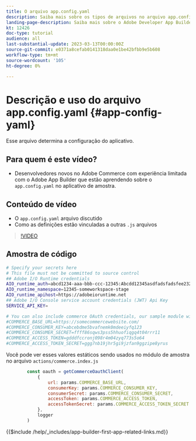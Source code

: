 ```yaml
---
title: O arquivo app.config.yaml
description: Saiba mais sobre os tipos de arquivos no arquivo app.config.yaml para este aplicativo de exemplo.
landing-page-description: Saiba mais sobre o Adobe Developer App Builder usado com o Adobe Commerce e quais tipos de arquivos estão no app.config.yaml.
kt: 12426
doc-type: tutorial
audience: all
last-substantial-update: 2023-03-13T00:00:00Z
source-git-commit: e0371a8cefab0141318daa0e1be42bfbb9e5b608
workflow-type: tm+mt
source-wordcount: '105'
ht-degree: 0%

---
```



# Descrição e uso do arquivo app.config.yaml {#app-config-yaml}

Esse arquivo determina a configuração do aplicativo.

## Para quem é este vídeo?

* Desenvolvedores novos no Adobe Commerce com experiência limitada com o Adobe App Builder que estão aprendendo sobre o `app.config.yaml` no aplicativo de amostra.

## Conteúdo de vídeo

* O `app.config.yaml` arquivo discutido
* Como as definições estão vinculadas a outras `.js` arquivos

>[!VIDEO](https://video.tv.adobe.com/v/3416592)

## Amostra de código

```bash
# Specify your secrets here
# This file must not be committed to source control
## Adobe I/O Runtime credentials
AIO_runtime_auth=abcd1234-aaa-bbb-ccc-12345:Abcdd12345asdfadsfadsfee2323232323232
AIO_runtime_namespace=12345-someworkspace-stage
AIO_runtime_apihost=https://adobeioruntime.net
## Adobe I/O Console service account credentials (JWT) Api Key
SERVICE_API_KEY=

# You can also include commerce OAuth credentials, our sample module will use the following example credentials:
#COMMERCE_BASE_URL=https://somecommercewebsite.com/
#COMMERCE_CONSUMER_KEY=abcebdme5bvafnemk0mdeeiyfq123
#COMMERCE_CONSUMER_SECRET=ffff86sqws3pss5hhuofiqgq4t04rrr11
#COMMERCE_ACCESS_TOKEN=gdddfccronj098r4m04zyq773s5o64
#COMMERCE_ACCESS_TOKEN_SECRET=ggg7nb19jhr5gi9jzfan9ggzipe8yrus
```

Você pode ver esses valores estáticos sendo usados no módulo de amostra no arquivo `actions/commerce.index.js`

```javascript
        const oauth = getCommerceOauthClient(
            {
                url: params.COMMERCE_BASE_URL,
                consumerKey: params.COMMERCE_CONSUMER_KEY,
                consumerSecret: params.COMMERCE_CONSUMER_SECRET,
                accessToken: params.COMMERCE_ACCESS_TOKEN,
                accessTokenSecret: params.COMMERCE_ACCESS_TOKEN_SECRET
            },
            logger
        )
```

{{$include /help/_includes/app-builder-first-app-related-links.md}}
